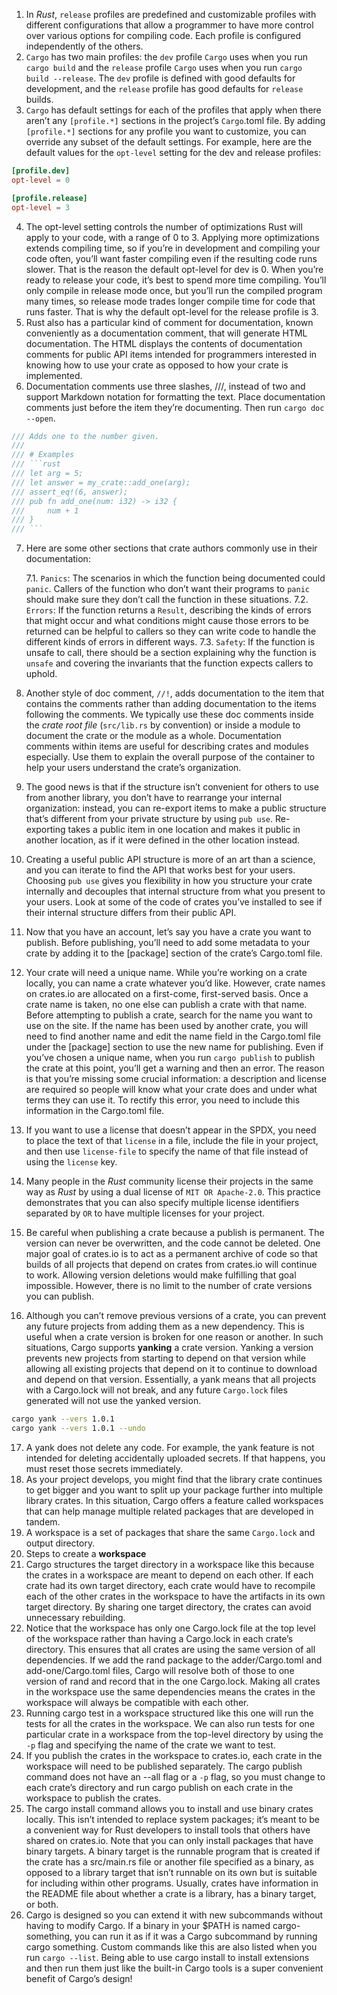 1. In _Rust_, `release` profiles are predefined and customizable profiles with different configurations that allow a programmer to have more control over various options for compiling code. Each profile is configured independently of the others.
2. `Cargo` has two main profiles: the `dev` profile `Cargo` uses when you run `cargo build` and the `release` profile `Cargo` uses when you run `cargo build --release`. The `dev` profile is defined with good defaults for development, and the `release` profile has good defaults for `release` builds.
3. `Cargo` has default settings for each of the profiles that apply when there aren’t any `[profile.*]` sections in the project’s `Cargo`.toml file. By adding `[profile.*]` sections for any profile you want to customize, you can override any subset of the default settings. For example, here are the default values for the `opt-level` setting for the dev and release profiles:

```toml
[profile.dev]
opt-level = 0

[profile.release]
opt-level = 3
```

4. The opt-level setting controls the number of optimizations Rust will apply to your code, with a range of 0 to 3. Applying more optimizations extends compiling time, so if you’re in development and compiling your code often, you’ll want faster compiling even if the resulting code runs slower. That is the reason the default opt-level for dev is 0. When you’re ready to release your code, it’s best to spend more time compiling. You’ll only compile in release mode once, but you’ll run the compiled program many times, so release mode trades longer compile time for code that runs faster. That is why the default opt-level for the release profile is 3.
5. Rust also has a particular kind of comment for documentation, known conveniently as a documentation comment, that will generate HTML documentation. The HTML displays the contents of documentation comments for public API items intended for programmers interested in knowing how to use your crate as opposed to how your crate is implemented.
6. Documentation comments use three slashes, ///, instead of two and support Markdown notation for formatting the text. Place documentation comments just before the item they’re documenting. Then run `cargo doc --open`.

````rust
/// Adds one to the number given.
///
/// # Examples
/// ```rust
/// let arg = 5;
/// let answer = my_crate::add_one(arg);
/// assert_eq!(6, answer);
/// pub fn add_one(num: i32) -> i32 {
///     num + 1
/// }
/// ```
````

7. Here are some other sections that crate authors commonly use in their documentation:

    7.1. `Panics`: The scenarios in which the function being documented could `panic`. Callers of the function who don’t want their programs to `panic` should make sure they don’t call the function in these situations.
    7.2. `Errors`: If the function returns a `Result`, describing the kinds of errors that might occur and what conditions might cause those errors to be returned can be helpful to callers so they can write code to handle the different kinds of errors in different ways.
    7.3. `Safety`: If the function is unsafe to call, there should be a section explaining why the function is `unsafe` and covering the invariants that the function expects callers to uphold.

8. Another style of doc comment, `//!`, adds documentation to the item that contains the comments rather than adding documentation to the items following the comments. We typically use these doc comments inside the _crate root file_ (`src/lib.rs` by convention) or inside a module to document the crate or the module as a whole. Documentation comments within items are useful for describing crates and modules especially. Use them to explain the overall purpose of the container to help your users understand the crate’s organization.
9. The good news is that if the structure isn’t convenient for others to use from another library, you don’t have to rearrange your internal organization: instead, you can re-export items to make a public structure that’s different from your private structure by using `pub use`. Re-exporting takes a public item in one location and makes it public in another location, as if it were defined in the other location instead.
10. Creating a useful public API structure is more of an art than a science, and you can iterate to find the API that works best for your users. Choosing `pub use` gives you flexibility in how you structure your crate internally and decouples that internal structure from what you present to your users. Look at some of the code of crates you’ve installed to see if their internal structure differs from their public API.
11. Now that you have an account, let’s say you have a crate you want to publish. Before publishing, you’ll need to add some metadata to your crate by adding it to the [package] section of the crate’s Cargo.toml file.
12. Your crate will need a unique name. While you’re working on a crate locally, you can name a crate whatever you’d like. However, crate names on crates.io are allocated on a first-come, first-served basis. Once a crate name is taken, no one else can publish a crate with that name. Before attempting to publish a crate, search for the name you want to use on the site. If the name has been used by another crate, you will need to find another name and edit the name field in the Cargo.toml file under the [package] section to use the new name for publishing. Even if you’ve chosen a unique name, when you run `cargo publish` to publish the crate at this point, you’ll get a warning and then an error. The reason is that you’re missing some crucial information: a description and license are required so people will know what your crate does and under what terms they can use it. To rectify this error, you need to include this information in the Cargo.toml file.
13. If you want to use a license that doesn’t appear in the SPDX, you need to place the text of that `license` in a file, include the file in your project, and then use `license-file` to specify the name of that file instead of using the `license` key.
14. Many people in the _Rust_ community license their projects in the same way as _Rust_ by using a dual license of `MIT OR Apache-2.0`. This practice demonstrates that you can also specify multiple license identifiers separated by `OR` to have multiple licenses for your project.
15. Be careful when publishing a crate because a publish is permanent. The version can never be overwritten, and the code cannot be deleted. One major goal of crates.io is to act as a permanent archive of code so that builds of all projects that depend on crates from crates.io will continue to work. Allowing version deletions would make fulfilling that goal impossible. However, there is no limit to the number of crate versions you can publish.
16. Although you can’t remove previous versions of a crate, you can prevent any future projects from adding them as a new dependency. This is useful when a crate version is broken for one reason or another. In such situations, Cargo supports **yanking** a crate version. Yanking a version prevents new projects from starting to depend on that version while allowing all existing projects that depend on it to continue to download and depend on that version. Essentially, a yank means that all projects with a Cargo.lock will not break, and any future `Cargo.lock` files generated will not use the yanked version.

```bash
cargo yank --vers 1.0.1
cargo yank --vers 1.0.1 --undo
```

17. A yank does not delete any code. For example, the yank feature is not intended for deleting accidentally uploaded secrets. If that happens, you must reset those secrets immediately.
18. As your project develops, you might find that the library crate continues to get bigger and you want to split up your package further into multiple library crates. In this situation, Cargo offers a feature called workspaces that can help manage multiple related packages that are developed in tandem.
19. A workspace is a set of packages that share the same `Cargo.lock` and output directory.
20. Steps to create a **workspace**
21. Cargo structures the target directory in a workspace like this because the crates in a workspace are meant to depend on each other. If each crate had its own target directory, each crate would have to recompile each of the other crates in the workspace to have the artifacts in its own target directory. By sharing one target directory, the crates can avoid unnecessary rebuilding.
22. Notice that the workspace has only one Cargo.lock file at the top level of the workspace rather than having a Cargo.lock in each crate’s directory. This ensures that all crates are using the same version of all dependencies. If we add the rand package to the adder/Cargo.toml and add-one/Cargo.toml files, Cargo will resolve both of those to one version of rand and record that in the one Cargo.lock. Making all crates in the workspace use the same dependencies means the crates in the workspace will always be compatible with each other.
23. Running cargo test in a workspace structured like this one will run the tests for all the crates in the workspace. We can also run tests for one particular crate in a workspace from the top-level directory by using the `-p` flag and specifying the name of the crate we want to test.
24. If you publish the crates in the workspace to crates.io, each crate in the workspace will need to be published separately. The cargo publish command does not have an --all flag or a `-p` flag, so you must change to each crate’s directory and run cargo publish on each crate in the workspace to publish the crates.
25. The cargo install command allows you to install and use binary crates locally. This isn’t intended to replace system packages; it’s meant to be a convenient way for Rust developers to install tools that others have shared on crates.io. Note that you can only install packages that have binary targets. A binary target is the runnable program that is created if the crate has a src/main.rs file or another file specified as a binary, as opposed to a library target that isn’t runnable on its own but is suitable for including within other programs. Usually, crates have information in the README file about whether a crate is a library, has a binary target, or both.
26. Cargo is designed so you can extend it with new subcommands without having to modify Cargo. If a binary in your $PATH is named cargo-something, you can run it as if it was a Cargo subcommand by running cargo something. Custom commands like this are also listed when you run `cargo --list`. Being able to use cargo install to install extensions and then run them just like the built-in Cargo tools is a super convenient benefit of Cargo’s design!
